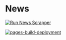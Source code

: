 # News

[![Run News Scrapper](https://github.com/jesusgm/news/actions/workflows/news-scrapper.yml/badge.svg)](https://github.com/jesusgm/news/actions/workflows/news-scrapper.yml)

[![pages-build-deployment](https://github.com/jesusgm/news/actions/workflows/pages/pages-build-deployment/badge.svg)](https://github.com/jesusgm/news/actions/workflows/pages/pages-build-deployment)
